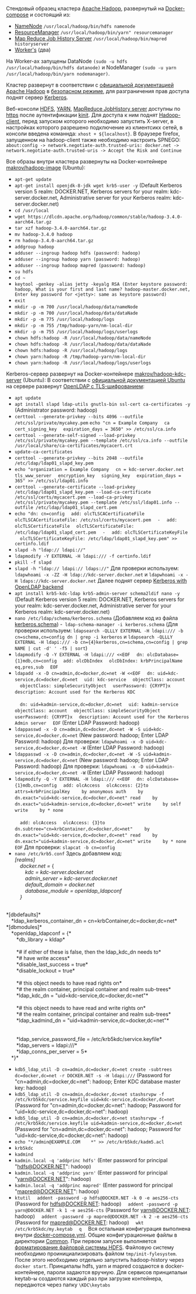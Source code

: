 Стендовый образец кластера [Apache Hadoop](https://hadoop.apache.org), развернутый на [Docker-compose](https://github.com/makrovan/Hadoop-in-Docker/blob/main/docker-compose.yml) и состоящий из:
- [NameNode](https://github.com/makrovan/Hadoop-in-Docker/blob/792815da32e5fbb38c5fc13c0c509d5451b868c9/NameNode/Dockerfile) `/usr/local/hadoop/bin/hdfs namenode`
- [ResourceManager](https://github.com/makrovan/Hadoop-in-Docker/blob/792815da32e5fbb38c5fc13c0c509d5451b868c9/ResourceManager/Dockerfile) `/usr/local/hadoop/bin/yarn" resourcemanager`
- [Map Reduce Job History Server](https://github.com/makrovan/Hadoop-in-Docker/blob/792815da32e5fbb38c5fc13c0c509d5451b868c9/JobHistory/Dockerfile) `/usr/local/hadoop/bin/mapred historyserver`
- [Worker's](https://github.com/makrovan/Hadoop-in-Docker/blob/792815da32e5fbb38c5fc13c0c509d5451b868c9/Worker/Dockerfile) (два)

На Worker-ах запущены DataNode `(sudo -u hdfs /usr/local/hadoop/bin/hdfs datanode)` и NodeManager `(sudo -u yarn /usr/local/hadoop/bin/yarn nodemanager)`.

Кластер развернут в соответствии с [официальной документацией Apache Hadoop](https://hadoop.apache.org/docs/stable/hadoop-project-dist/hadoop-common/ClusterSetup.html) в [безопасном режиме](https://hadoop.apache.org/docs/stable/hadoop-project-dist/hadoop-common/SecureMode.html), для разграничения прав доступа поднят сервер [Kerberos](https://github.com/makrovan/Hadoop-in-Docker/blob/792815da32e5fbb38c5fc13c0c509d5451b868c9/KDC/Dockerfile). 

Веб-консоли [HDFS](https://hadoop-master.docker.net:9871), [YARN](https://hadoop-yarn.docker.net:8090), [MapReduce JobHistory server](https://hadoop-history.docker.net:19890) доступны по [https](https://hadoop.apache.org/docs/stable/hadoop-kms/index.html#KMS_over_HTTPS_.28SSL.29) после аутентификации [kinit](https://web.mit.edu/kerberos/krb5-1.12/doc/user/user_commands/kinit.html). Для доступа к ним поднят [Hadoop-client](https://), перед запуском которого необходимо запустить X-server, в настройках которого разрешено подключение из клиентсикх сетей, в консоли введена команнда: `xhost + ${localhost}`. В браузере firefox, запущенном на hadoop-client также необходимо настроить SPNEGO: `about:config -> network.negotiate-auth.trusted-uris: docker.net -> network.negotiate-auth.trusted-uris -> Accept the Risk and Continue`

Все образы внутри кластера развернуты на Docker-контейнере [makrov/hadoop-image](https://hub.docker.com/r/makrov/hadoop-image) (Ubuntu):
- `apt-get update`
- `apt-get install openjdk-8-jdk wget krb5-user -y` (Default Kerberos version 5 realm: DOCKER.NET, Kerberos servers for your realm: kdc-server.docker.net, Administrative server for your Kerberos realm: kdc-server.docker.net)
- `cd /usr/local`
- `wget https://dlcdn.apache.org/hadoop/common/stable/hadoop-3.4.0-aarch64.tar.gz`
- `tar xzf hadoop-3.4.0-aarch64.tar.gz`
- `mv hadoop-3.4.0 hadoop`
- `rm hadoop-3.4.0-aarch64.tar.gz`
- `addgroup hadoop`
- `adduser --ingroup hadoop hdfs (password: hadoop)`
- `adduser --ingroup hadoop yarn (password: hadoop)`
- `adduser --ingroup hadoop mapred (password: hadoop)`
- `su hdfs`
- `cd ~`
- `keytool -genkey -alias jetty -keyalg RSA (Enter keystore password: hadoop, What is your first and last name? hadoop-master.docker.net, Enter key password for <jetty>: same as keystore password)`
- `exit`
- `mkdir -p -m 700 /usr/local/hadoop/data/nameNode`
- `mkdir -p -m 700 /usr/local/hadoop/data/dataNade`
- `mkdir -p -m 775 /usr/local/hadoop/logs`
- `mkdir -p -m 755 /tmp/hadoop-yarn/nm-local-dir`
- `mkdir -p -m 755 /usr/local/hadoop/logs/userlogs`
- `chown hdfs:hadoop -R /usr/local/hadoop/data/nameNode`
- `chown hdfs:hadoop -R /usr/local/hadoop/data/dataNade`
- `chown hdfs:hadoop -R /usr/local/hadoop/logs`
- `chown yarn:hadoop -R /tmp/hadoop-yarn/nm-local-dir`
- `chown yarn:hadoop -R /usr/local/hadoop/logs/userlogs`

Kerberos-сервер развернут на Docker-контейнере [makrov/hadoop-kdc-server](https://hub.docker.com/r/makrov/hadoop-kdc-server) (Ubuntu):
В соответствии с [официальной документацией Ubuntu](https://ubuntu.com) на сервере развернут [OpenLDAP c TLS-шифрованием](https://ubuntu.com/server/docs/ldap-and-transport-layer-security-tls):
- `apt update`
- `apt install slapd ldap-utils gnutls-bin ssl-cert ca-certificates -y` (Administrator password: hadoop)
- `certtool --generate-privkey --bits 4096 --outfile /etc/ssl/private/mycakey.pem`
 `echo "cn = Example Company`
 &emsp;`ca`
 &emsp;`cert_signing_key`
 &emsp;`expiration_days = 3650" >> /etc/ssl/ca.info`
- `certtool --generate-self-signed --load-privkey /etc/ssl/private/mycakey.pem --template /etc/ssl/ca.info --outfile /usr/local/share/ca-certificates/mycacert.crt`
- `update-ca-certificates`
- `certtool --generate-privkey --bits 2048 --outfile /etc/ldap/ldap01_slapd_key.pem`
- `echo "organization = Example Company`
 &emsp;`cn = kdc-server.docker.net`
 &emsp;`tls_www_server`
 &emsp;`encryption_key`
 &emsp;`signing_key`
 &emsp;`expiration_days = 365" >> /etc/ssl/ldap01.info`
- `certtool --generate-certificate --load-privkey /etc/ldap/ldap01_slapd_key.pem --load-ca-certificate /etc/ssl/certs/mycacert.pem --load-ca-privkey /etc/ssl/private/mycakey.pem --template /etc/ssl/ldap01.info --outfile /etc/ldap/ldap01_slapd_cert.pem`
- `echo "dn: cn=config`
 &emsp;`add: olcTLSCACertificateFile`
 &emsp;`olcTLSCACertificateFile: /etc/ssl/certs/mycacert.pem`
 &emsp;`-`
 &emsp;`add: olcTLSCertificateFile`
 &emsp;`olcTLSCertificateFile: /etc/ldap/ldap01_slapd_cert.pem`
 &emsp;`-`
 &emsp;`add: olcTLSCertificateKeyFile`
 &emsp;`olcTLSCertificateKeyFile: /etc/ldap/ldap01_slapd_key.pem" >> certinfo.ldif`
- `slapd -h "ldap:// ldapi://"`
- `ldapmodify -Y EXTERNAL -H ldapi:/// -f certinfo.ldif`
- `pkill -f slapd`
- `slapd -h "ldap:// ldapi:// ldaps://"`
Для проверки используем: `ldapwhoami -x -ZZ -H ldap://kdc-server.docker.net` и `ldapwhoami -x -H ldaps://kdc-server.docker.net`
Далее поднят сервер [Kerberos with OpenLDAP backend](#https://ubuntu.com/server/docs/how-to-set-up-kerberos-with-openldap-backend)
- `apt install krb5-kdc-ldap krb5-admin-server schema2ldif nano -y` (Default Kerberos version 5 realm: DOCKER.NET, Kerberos servers for your realm: kdc-server.docker.net, Administrative server for your Kerberos realm: kdc-server.docker.net)
- `nano /etc/ldap/schema/kerberos.schema` (Добавляем код из файла [kerberos.schema](https://github.com/makrovan))
-` ldap-schema-manager -i kerberos.schema` (Для проверки используем: `ldapsearch -QLLLY EXTERNAL -H ldapi:/// -b cn=schema,cn=config dn | grep -i kerberos` и `ldapsearch -QLLLY EXTERNAL -H ldapi:/// -b cn={4}kerberos,cn=schema,cn=config | grep NAME | cut -d' ' -f5 | sort`)
- `ldapmodify -Q -Y EXTERNAL -H ldapi:/// <<EOF`
 &emsp;`dn: olcDatabase={1}mdb,cn=config`
 &emsp;`add: olcDbIndex`
 &emsp;`olcDbIndex: krbPrincipalName eq,pres,sub`
 &emsp;`EOF`
- `ldapadd -x -D cn=admin,dc=docker,dc=net -W <<EOF`
 &emsp;`dn: uid=kdc-service,dc=docker,dc=net`
 &emsp;`uid: kdc-service`
 &emsp;`objectClass: account`
 &emsp;`objectClass: simpleSecurityObject`
 &emsp;`userPassword: {CRYPT}x`
 &emsp;`description: Account used for the Kerberos KDC`<br /><br />
 &emsp;`dn: uid=kadmin-service,dc=docker,dc=net`
 &emsp;`uid: kadmin-service`
 &emsp;`objectClass: account`
 &emsp;`objectClass: simpleSecurityObject`
 &emsp;`userPassword: {CRYPT}x`
 &emsp;`description: Account used for the Kerberos Admin server`
 &emsp;`EOF`
(Enter LDAP Password: hadoop)
- `ldappasswd -x -D cn=admin,dc=docker,dc=net -W -S uid=kdc-service,dc=docker,dc=net` (New password: hadoop; Enter LDAP Password: hadoop) Для проверки: `ldapwhoami -x -D uid=kdc-service,dc=docker,dc=net -W` (Enter LDAP Password: hadoop)
- `ldappasswd -x -D cn=admin,dc=docker,dc=net -W -S uid=kadmin-service,dc=docker,dc=net` (New password: hadoop; Enter LDAP Password: hadoop) Для проверки: `ldapwhoami -x -D uid=kadmin-service,dc=docker,dc=net -W` (Enter LDAP Password: hadoop)
- `ldapmodify -Q -Y EXTERNAL -H ldapi:/// <<EOF`
 &emsp;`dn: olcDatabase={1}mdb,cn=config`
 &emsp;`add: olcAccess`
 &emsp;`olcAccess: {2}to attrs=krbPrincipalKey`
 &emsp;`  by anonymous auth`
 &emsp;`  by dn.exact="uid=kdc-service,dc=docker,dc=net" read`
 &emsp;`  by dn.exact="uid=kadmin-service,dc=docker,dc=net" write`
 &emsp;`  by self write`
 &emsp;`  by * none`<br /><br />
 &emsp;`add: olcAccess`
 &emsp;`olcAccess: {3}to dn.subtree="cn=krbContainer,dc=docker,dc=net"`
 &emsp;`  by dn.exact="uid=kdc-service,dc=docker,dc=net" read`
 &emsp;`  by dn.exact="uid=kadmin-service,dc=docker,dc=net" write`
 &emsp;`  by * none`
 `EOF`
Для проверки: `slapcat -b cn=config`
- `nano /etc/krb5.conf` Здесь добавляем код:<br />
*[realms]*<br />
&emsp;*docker.net =* {<br />
&emsp;&emsp;*kdc = kdc-server.docker.net*<br />
&emsp;&emsp;*admin_server = kdc-server.docker.net*<br />
&emsp;&emsp;*default_domain = docker.net*<br />
&emsp;&emsp;*database_module = openldap_ldapconf*<br />
&emsp;*}*<br />
<br />
*[dbdefaults]*<br />
&emsp;*ldap_kerberos_container_dn = cn=krbContainer,dc=docker,dc=net*
<br />
*[dbmodules]*<br />
&emsp;*openldap_ldapconf = {*<br />
&emsp;&emsp;*db_library = kldap*<br />
<br />
&emsp;&emsp;*# if either of these is false, then the ldap_kdc_dn needs to*<br />
&emsp;&emsp;*# have write access*<br />
&emsp;&emsp;*disable_last_success = true*<br />
&emsp;&emsp;*disable_lockout  = true*<br />
<br />
&emsp;&emsp;*# this object needs to have read rights on*<br />
&emsp;&emsp;*# the realm container, principal container and realm sub-trees*<br />
&emsp;&emsp;*ldap_kdc_dn = "uid=kdc-service,dc=docker,dc=net"*<br />
<br />
&emsp;&emsp;*# this object needs to have read and write rights on*<br />
&emsp;&emsp;*# the realm container, principal container and realm sub-trees*<br />
&emsp;&emsp;*ldap_kadmind_dn = "uid=kadmin-service,dc=docker,dc=net"*<br /><br />
<br />
&emsp;&emsp;*ldap_service_password_file = /etc/krb5kdc/service.keyfile*<br />
&emsp;&emsp;*ldap_servers = ldapi:///*<br />
&emsp;&emsp;*ldap_conns_per_server = 5*<br />
&emsp;*}*<br />

- `kdb5_ldap_util -D cn=admin,dc=docker,dc=net create -subtrees dc=docker,dc=net -r DOCKER.NET -s -H ldapi:///` (Password for "cn=admin,dc=docker,dc=net": hadoop; Enter KDC database master key: hadoop)
- `kdb5_ldap_util -D cn=admin,dc=docker,dc=net stashsrvpw -f /etc/krb5kdc/service.keyfile uid=kdc-service,dc=docker,dc=net` (Password for "cn=admin,dc=docker,dc=net": hadoop; Password for "uid=kdc-service,dc=docker,dc=net": hadoop)
- `kdb5_ldap_util -D cn=admin,dc=docker,dc=net stashsrvpw -f /etc/krb5kdc/service.keyfile uid=kadmin-service,dc=docker,dc=net` (Password for "cn=admin,dc=docker,dc=net": hadoop; Password for "uid=kdc-service,dc=docker,dc=net": hadoop)
- `echo "*/admin@EXAMPLE.COM    *" >> /etc/krb5kdc/kadm5.acl`
- `krb5kdc`
- `kadmind`
- `kadmin.local -q 'addprinc hdfs'` (Enter password for principal "hdfs@DOCKER.NET": hadoop)
- `kadmin.local -q 'addprinc yarn'` (Enter password for principal "yarn@DOCKER.NET": hadoop)
- `kadmin.local -q 'addprinc mapred'` (Enter password for principal "mapred@DOCKER.NET": hadoop)
- `ktutil`
 &emsp;`addent -password -p hdfs@DOCKER.NET -k 0 -e aes256-cts` (Password for hdfs@DOCKER.NET: hadoop)
 &emsp;`addent -password -p yarn@DOCKER.NET -k 1 -e aes256-cts` (Password for yarn@DOCKER.NET: hadoop)
 &emsp;`addent -password -p mapred@DOCKER.NET -k 2 -e aes256-cts` (Password for mapred@DOCKER.NET: hadoop)
 &emsp;`wkt /etc/krb5kdc/my.keytab`
 &emsp;`q`&emsp;
Вся остальная конфигурация выполнена внутри [docker-compose.yml](https://github.com/makrovan/Hadoop-in-Docker/blob/792815da32e5fbb38c5fc13c0c509d5451b868c9/docker-compose.yml). Общие конфигурационные файлы в директории [Common](https://github.com/makrovan/Hadoop-in-Docker/tree/792815da32e5fbb38c5fc13c0c509d5451b868c9/Common).
При первом запуске выполняется [форматирование файловой системы HDFS](https://github.com/makrovan/Hadoop-in-Docker/blob/792815da32e5fbb38c5fc13c0c509d5451b868c9/NameNode/init-script.sh). Файловую систему необходимо проинициализировать файлом `tmp/init-fylesystem`. После этого необходимо отдельно запустить hadoop-history через `docker start`.
Принципалы hdfs, yarn и mapred создаются в docker-контейнере, пароли задаются вручную. Для сервисов принципалыи keytab-ы создаются каждый раз при загрузке контейнера, передаются через папку `\KDC\keytabs`